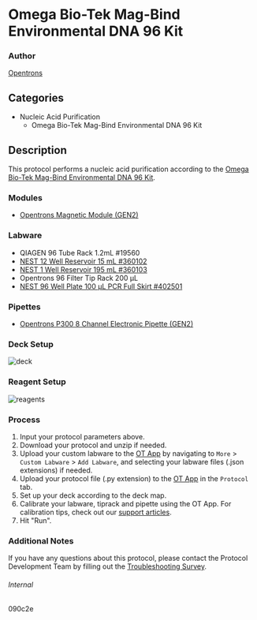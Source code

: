 # Omega Bio-Tek Mag-Bind Environmental DNA 96 Kit

### Author

[Opentrons](https://opentrons.com/)

## Categories

- Nucleic Acid Purification
  - Omega Bio-Tek Mag-Bind Environmental DNA 96 Kit

## Description

This protocol performs a nucleic acid purification according to the [Omega Bio-Tek Mag-Bind Environmental DNA 96 Kit](https://s3.amazonaws.com/pf-user-files-01/u-4256/uploads/2023-03-14/is13ts3/QMF27.0248.M5645%20v9.0%202.pdf).

### Modules

- [Opentrons Magnetic Module (GEN2)](https://shop.opentrons.com/magnetic-module-gen2/)

### Labware

- QIAGEN 96 Tube Rack 1.2mL #19560
- [NEST 12 Well Reservoir 15 mL #360102](http://www.cell-nest.com/page94?_l=en&product_id=102)
- [NEST 1 Well Reservoir 195 mL #360103](http://www.cell-nest.com/page94?_l=en&product_id=102)
- Opentrons 96 Filter Tip Rack 200 µL
- [NEST 96 Well Plate 100 µL PCR Full Skirt #402501](http://www.cell-nest.com/page94?_l=en&product_id=97&product_category=96)

### Pipettes

- [Opentrons P300 8 Channel Electronic Pipette (GEN2)](https://shop.opentrons.com/8-channel-electronic-pipette/)

### Deck Setup

![deck](https://opentrons-protocol-library-website.s3.amazonaws.com/custom-README-images/090c2e/deckv3.png)

### Reagent Setup

![reagents](https://opentrons-protocol-library-website.s3.amazonaws.com/custom-README-images/090c2e/reagentsv3.png)

### Process

1. Input your protocol parameters above.
2. Download your protocol and unzip if needed.
3. Upload your custom labware to the [OT App](https://opentrons.com/ot-app) by navigating to `More` > `Custom Labware` > `Add Labware`, and selecting your labware files (.json extensions) if needed.
4. Upload your protocol file (.py extension) to the [OT App](https://opentrons.com/ot-app) in the `Protocol` tab.
5. Set up your deck according to the deck map.
6. Calibrate your labware, tiprack and pipette using the OT App. For calibration tips, check out our [support articles](https://support.opentrons.com/en/collections/1559720-guide-for-getting-started-with-the-ot-2).
7. Hit "Run".

### Additional Notes

If you have any questions about this protocol, please contact the Protocol Development Team by filling out the [Troubleshooting Survey](https://protocol-troubleshooting.paperform.co/).

###### Internal

090c2e
